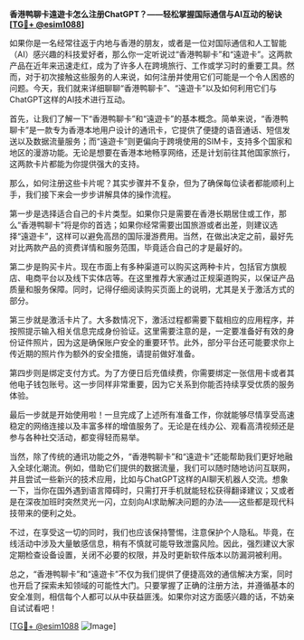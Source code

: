 **香港鸭聊卡遠遊卡怎么注册ChatGPT？——轻松掌握国际通信与AI互动的秘诀[[TG💪+ @esim1088](https://t.me/s/esim1088)]**

如果你是一名经常往返于内地与香港的朋友，或者是一位对国际通信和人工智能（AI）感兴趣的科技爱好者，那么你一定听说过“香港鸭聊卡”和“遠遊卡”。这两款产品在近年来迅速走红，成为了许多人在跨境旅行、工作或学习时的重要工具。然而，对于初次接触这些服务的人来说，如何注册并使用它们可能是一个令人困惑的问题。今天，我们就来详细聊聊“香港鸭聊卡”、“遠遊卡”以及如何利用它们与ChatGPT这样的AI技术进行互动。

首先，让我们了解一下“香港鸭聊卡”和“遠遊卡”的基本概念。简单来说，“香港鸭聊卡”是一款专为香港本地用户设计的通讯卡，它提供了便捷的语音通话、短信发送以及数据流量服务；而“遠遊卡”则更偏向于跨境使用的SIM卡，支持多个国家和地区的漫游功能。无论是想要在香港本地畅享网络，还是计划前往其他国家旅行，这两款卡片都能为你提供强大的支持。

那么，如何注册这些卡片呢？其实步骤并不复杂，但为了确保每位读者都能顺利上手，我们接下来会一步步讲解具体的操作流程。

第一步是选择适合自己的卡片类型。如果你只是需要在香港长期居住或工作，那么“香港鸭聊卡”将是你的首选；如果你经常需要出国旅游或者出差，则建议选择“遠遊卡”，这样可以避免高昂的国际漫游费用。当然，在做出决定之前，最好先对比两款产品的资费详情和服务范围，毕竟适合自己的才是最好的。

第二步是购买卡片。现在市面上有多种渠道可以购买这两种卡片，包括官方旗舰店、电商平台以及线下实体店等。在这里推荐大家通过正规渠道购买，以保证产品质量和服务保障。同时，记得仔细阅读购买页面上的说明，尤其是关于激活方式的部分。

第三步就是激活卡片了。大多数情况下，激活过程都需要下载相应的应用程序，并按照提示输入相关信息完成身份验证。这里需要注意的是，一定要准备好有效的身份证件照片，因为这是确保账户安全的重要环节。此外，部分平台还可能要求你上传近期的照片作为额外的安全措施，请提前做好准备。

第四步则是绑定支付方式。为了方便日后充值续费，你需要绑定一张信用卡或者其他电子钱包账号。这一步同样非常重要，因为它关系到你能否持续享受优质的服务体验。

最后一步就是开始使用啦！一旦完成了上述所有准备工作，你就能够尽情享受高速稳定的网络连接以及丰富多样的增值服务了。无论是在线办公、观看高清视频还是参与各种社交活动，都变得轻而易举。

当然，除了传统的通讯功能之外，“香港鸭聊卡”和“遠遊卡”还能帮助我们更好地融入全球化潮流。例如，借助它们提供的数据流量，我们可以随时随地访问互联网，并且尝试一些新兴的技术应用，比如与ChatGPT这样的AI聊天机器人交流。想象一下，当你在国外遇到语言障碍时，只需打开手机就能轻松获得翻译建议；又或者是在深夜加班时突然灵光一闪，立刻向AI求助解决问题的办法——这些都是现代科技带来的便利之处。

不过，在享受这一切的同时，我们也应该保持警惕，注意保护个人隐私。毕竟，在线活动中涉及大量敏感信息，稍有不慎就可能导致泄露风险。因此，强烈建议大家定期检查设备设置，关闭不必要的权限，并及时更新软件版本以防漏洞被利用。

总之，“香港鸭聊卡”和“遠遊卡”不仅为我们提供了便捷高效的通信解决方案，同时也开启了探索未知领域的可能性大门。只要掌握了正确的注册方法，并遵循基本的安全准则，相信每个人都可以从中获益匪浅。如果你对这方面感兴趣的话，不妨亲自试试看吧！

[[TG💪+ @esim1088](https://t.me/s/esim1088) ![Image](https://i.postimg.cc/4NQfJmqS/Snipaste-2025-05-13-00-14-12.png)]